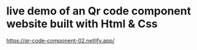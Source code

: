 # live demo of an Qr code component  website built with Html & Css
https://qr-code-component-02.netlify.app/

